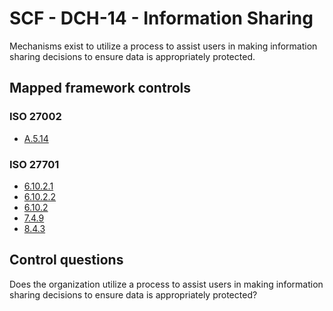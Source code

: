 # SCF - DCH-14 - Information Sharing
Mechanisms exist to utilize a process to assist users in making information sharing decisions to ensure data is appropriately protected.
## Mapped framework controls
### ISO 27002
- [A.5.14](../iso27002/a-5.md#a514)
  
### ISO 27701
- [6.10.2.1](../iso27701/61021.md)
- [6.10.2.2](../iso27701/61022.md)
- [6.10.2](../iso27701/6102.md)
- [7.4.9](../iso27701/749.md)
- [8.4.3](../iso27701/843.md)
  
## Control questions
Does the organization utilize a process to assist users in making information sharing decisions to ensure data is appropriately protected?
  